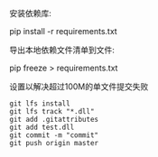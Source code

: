 安装依赖库:

pip install -r requirements.txt



导出本地依赖文件清单到文件:

pip freeze > requirements.txt



设置以解决超过100M的单文件提交失败

```
git lfs install
git lfs track "*.dll"
git add .gitattributes
git add test.dll
git commit -m "commit"
git push origin master
```

